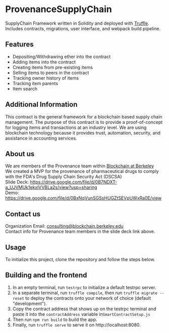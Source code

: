 # ProvenanceSupplyChain
SupplyChain Framework written in Solidity and deployed with [Truffle](https://github.com/trufflesuite/truffle). Includes contracts, migrations, user interface, and webpack build pipeline.

## Features ##
 * Depositing/Withdrawing ether into the contract
 * Adding items into the contract
 * Creating items from pre-existing items
 * Selling items to peers in the contract
 * Tracking owner history of items
 * Tracking item parents
 * Item search

## Additional Information ##
This contract is the general framework for a blockchain based supply chain management. The purpose of this contract is to provide a proof-of-concept for logging items and transactions at an industry level. We are using blockchain technology because it provides trust, automation, security, and assistance in accounting services.

## About us ##
We are members of the Provenance team within [Blockchain at Berkeley](https://blockchain.berkeley.edu/)  
We created a MVP for the provenance of pharmaceutical drugs to comply with the FDA's Drug Supply Chain Security Act (DSCSA)  
Slide Deck: https://drive.google.com/file/d/0B7NDXT-a_UJVMUk1ekxlVVBLa2s/view?usp=sharing  
Demo: https://drive.google.com/file/d/0BxNqVunSGSsHUGZtSEVpUWxRa0E/view  

## Contact us ##
Organization Email: consulting@blockchain.berkeley.edu  
Contact info for Provenance team members in the slide deck link above. 

## Usage
To initialize this project, clone the repository and follow the steps below.

## Building and the frontend
1. In an empty terminal, run `testrpc` to initialize a default testrpc server.
2. In a separate terminal, run `truffle compile`, then run `truffle migrate --reset` to deploy the contracts onto your network of choice (default "development").
3. Copy the contract address that shows up on the testrpc terminal and paste it into the `contractAddress` variable in`SmartContractSetup.js`
4. Then run `npm run build` to build the app.
5. Finally, run `truffle serve` to serve it on http://localhost:8080.
